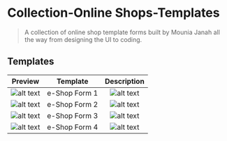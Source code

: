 # Collection-Online Shops-Templates
 
> A collection of online shop template forms built by Mounia Janah all the way from designing the UI to coding. 

## Templates

| Preview |  Template     |                                            Description                                            |    
| :-: | :----------: | :-----------------------------------------------------------------------------------------------: | 
| ![alt text](https://github.com/MoonJanah/Collection-eShop-Templates/blob/main/E-Shop-Template4.jpeg)  | e-Shop Form 1 | ![alt text](https://github.com/MoonJanah/Collection-eShop-Templates/blob/main/E-Shop-Template5.png) | 
| ![alt text](https://github.com/MoonJanah/Collection-eShop-Templates/blob/main/eShop-Template-1.jpeg)  | e-Shop Form 2 | ![alt text](https://github.com/MoonJanah/Collection-eShop-Templates/blob/main/E-Shop-Template2.png) | 
| ![alt text](https://github.com/MoonJanah/Collection-eShop-Templates/blob/main/E-Shop-Template3-3.jpeg) | e-Shop Form 3 | ![alt text](https://github.com/MoonJanah/Collection-eShop-Templates/blob/main/E-Shop-Template3-1.jpeg) | 
| ![alt text](https://github.com/MoonJanah/Collection-eShop-Templates/blob/main/E-Shop-Template3-2.jpeg) | e-Shop Form 4 | ![alt text](https://github.com/MoonJanah/Collection-eShop-Templates/blob/main/E-Shop-Template6.jpeg) | 
